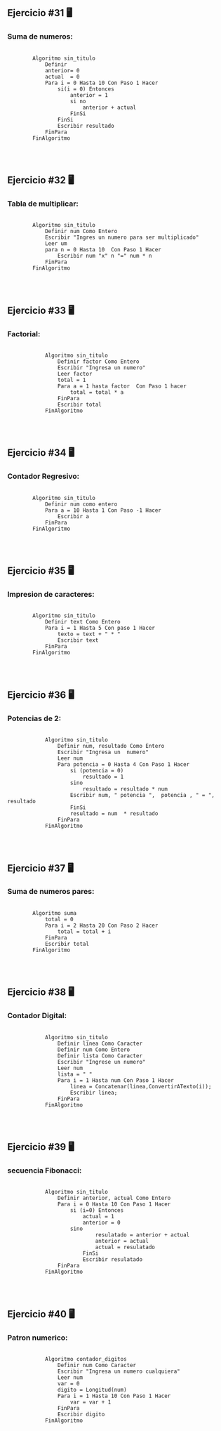 <h2>Ejercicio #31 🖥️ </h2>
<h3>Suma de numeros:</h3>
<pre>
    <code> 
        Algoritmo sin_titulo
            Definir 
            anterior= 0
            actual  = 0            
            Para i = 0 Hasta 10 Con Paso 1 Hacer
                si(i = 0) Entonces
                    anterior = 1
                    si no 
                        anterior + actual
                    FinSi
                FinSi
                Escribir resultado
            FinPara
        FinAlgoritmo
    </code>
</pre>

<br>

<h2>Ejercicio #32 🖥️ </h2>
<h3>Tabla de multiplicar:</h3>
<pre>
    <code> 
        Algoritmo sin_titulo
            Definir num Como Entero
            Escribir "Ingres un numero para ser multiplicado"
            Leer um
            para n = 0 Hasta 10  Con Paso 1 Hacer
                Escribir num "x" n "=" num * n
            FinPara
        FinAlgoritmo
    </code>
</pre>

<br>

<h2>Ejercicio #33 🖥️ </h2>
<h3>Factorial:</h3>
<pre>
    <code> 
            Algoritmo sin_titulo
                Definir factor Como Entero
                Escribir "Ingresa un numero"
                Leer factor 
                total = 1
                Para a = 1 hasta factor  Con Paso 1 hacer 
                    total = total * a
                FinPara
                Escribir total
            FinAlgoritmo
    </code>
</pre>

<br>

<h2>Ejercicio #34 🖥️ </h2>
<h3>Contador Regresivo:</h3>
<pre>
    <code> 
        Algoritmo sin_titulo
            Definir num como entero
            Para a = 10 Hasta 1 Con Paso -1 Hacer
                Escribir a
            FinPara
        FinAlgoritmo
    </code>
</pre>

<br>

<h2>Ejercicio #35 🖥️ </h2>
<h3>Impresion de caracteres:</h3>
<pre>
    <code> 
        Algoritmo sin_titulo
            Definir text Como Entero
            Para i = 1 Hasta 5 Con paso 1 Hacer
                texto = text + " * "
                Escribir text
            FinPara
        FinAlgoritmo
    </code>
</pre>

<br>

<h2>Ejercicio #36 🖥️ </h2>
<h3>Potencias de 2:</h3>
<pre>
    <code> 
            Algoritmo sin_titulo
                Definir num, resultado Como Entero
                Escribir "Ingresa un  numero"
                Leer num
                Para potencia = 0 Hasta 4 Con Paso 1 Hacer
                    si (potencia = 0)
                        resultado = 1
                    sino
                        resultado = resultado * num	
                    Escribir num, " potencia ",  potencia , " = ", resultado
                    FinSi
                    resultado = num  * resultado
                FinPara
            FinAlgoritmo
    </code>
</pre>

<br>

<h2>Ejercicio #37 🖥️ </h2>
<h3>Suma de numeros pares:</h3>
<pre>
    <code> 
        Algoritmo suma
            total = 0
            Para i = 2 Hasta 20 Con Paso 2 Hacer 
                total = total + i
            FinPara
            Escribir total
        FinAlgoritmo
    </code>
</pre>

<br>

<h2>Ejercicio #38 🖥️ </h2>
<h3>Contador Digital:</h3>
<pre>
    <code> 
            Algoritmo sin_titulo
                Definir linea Como Caracter
                Definir num Como Entero 
                Definir lista Como Caracter
                Escribir "Ingrese un numero"
                Leer num
                lista = " "
                Para i = 1 Hasta num Con Paso 1 Hacer
                    linea = Concatenar(linea,ConvertirATexto(i)); 
                    Escribir linea;
                FinPara
            FinAlgoritmo
    </code>
</pre>

<br>

<h2>Ejercicio #39 🖥️ </h2>
<h3>secuencia Fibonacci:</h3>
<pre>
    <code> 
            Algoritmo sin_titulo
                Definir anterior, actual Como Entero
                Para i = 0 Hasta 10 Con Paso 1 Hacer
                    si (i=0) Entonces
                        actual = 1
                        anterior = 0
                    sino 
                            resulatado = anterior + actual
                            anterior = actual
                            actual = resulatado 
                        FinSi
                        Escribir resulatado
                FinPara
            FinAlgoritmo
    </code>
</pre>

<br>

<h2>Ejercicio #40 🖥️ </h2>
<h3>Patron numerico:</h3>
<pre>
    <code> 
            Algoritmo contador_digitos
                Definir num Como Caracter
                Escribir "Ingresa un numero cualquiera"
                Leer num
                var = 0
                digito = Longitud(num)
                Para i = 1 Hasta 10 Con Paso 1 Hacer
                    var = var + 1 
                FinPara
                Escribir digito
            FinAlgoritmo
    </code>
</pre>

<br>